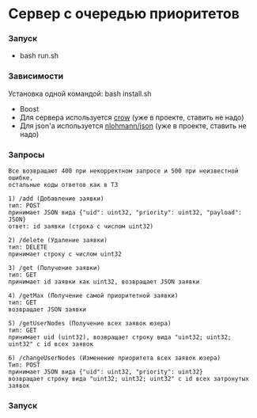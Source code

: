 # Сервер с очередью приоритетов

### Запуск
* bash run.sh

### Зависимости
Установка одной командой: bash install.sh
* Boost
* Для сервера используется [crow](https://github.com/ipkn/crow) (уже в проекте, ставить не надо)
* Для json'а используется [nlohmann/json](https://github.com/nlohmann/json) (уже в проекте, ставить не надо)

### Запросы
```
Все возвращают 400 при некорректном запросе и 500 при неизвестной ошибке,
остальные коды ответов как в ТЗ

1) /add (Добавление заявки)
тип: POST
принимает JSON вида {"uid": uint32, "priority": uint32, "payload": JSON}
ответ: id заявки (строка с числом uint32)

2) /delete (Удаление заявки)
тип: DELETE
принимает строку с числом uint32

3) /get (Получение заявки)
тип: GET
принимает id заявки как uint32, возвращает JSON заявки

4) /getMax (Получение самой приоритетной заявки)
тип: GET
возвращает JSON заявки

5) /getUserNodes (Получение всех заявок юзера)
тип: GET
принимает uid (uint32), возвращает строку вида "uint32; uint32; uint32" с id всех заявок

6) /changeUserNodes (Изменение приоритета всех заявок юзера)
Тип: POST
принимает JSON вида {"uid": uint32, "priority": uint32}
возвращает строку вида "uint32; uint32; uint32" с id всех затронутых заявок
```

### Запуск
